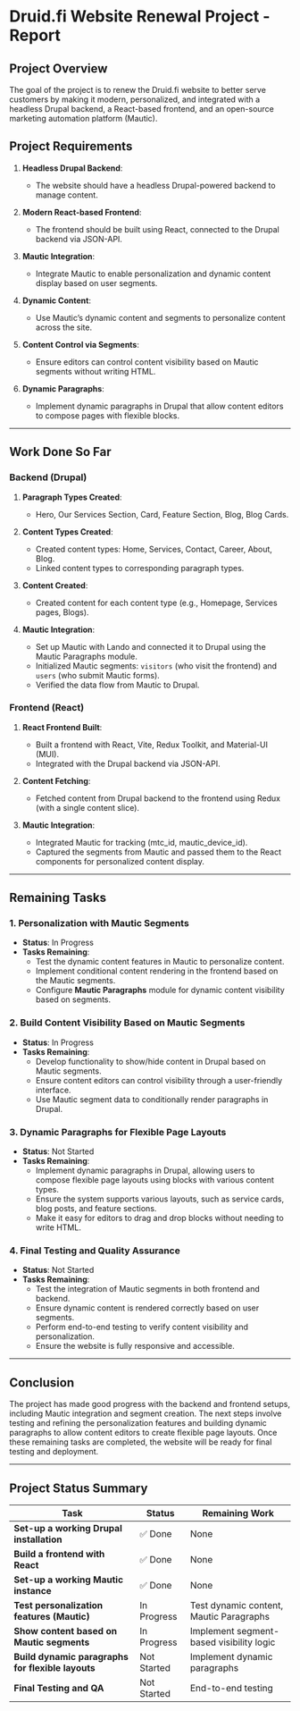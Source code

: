 # Druid.fi Website Renewal Project - Report

## Project Overview

The goal of the project is to renew the Druid.fi website to better serve customers by making it modern, personalized, and integrated with a headless Drupal backend, a React-based frontend, and an open-source marketing automation platform (Mautic).

## Project Requirements

1. **Headless Drupal Backend**:

   - The website should have a headless Drupal-powered backend to manage content.

2. **Modern React-based Frontend**:

   - The frontend should be built using React, connected to the Drupal backend via JSON-API.

3. **Mautic Integration**:

   - Integrate Mautic to enable personalization and dynamic content display based on user segments.

4. **Dynamic Content**:

   - Use Mautic’s dynamic content and segments to personalize content across the site.

5. **Content Control via Segments**:

   - Ensure editors can control content visibility based on Mautic segments without writing HTML.

6. **Dynamic Paragraphs**:
   - Implement dynamic paragraphs in Drupal that allow content editors to compose pages with flexible blocks.

---

## Work Done So Far

### Backend (Drupal)

1. **Paragraph Types Created**:

   - Hero, Our Services Section, Card, Feature Section, Blog, Blog Cards.

2. **Content Types Created**:

   - Created content types: Home, Services, Contact, Career, About, Blog.
   - Linked content types to corresponding paragraph types.

3. **Content Created**:

   - Created content for each content type (e.g., Homepage, Services pages, Blogs).

4. **Mautic Integration**:
   - Set up Mautic with Lando and connected it to Drupal using the Mautic Paragraphs module.
   - Initialized Mautic segments: `visitors` (who visit the frontend) and `users` (who submit Mautic forms).
   - Verified the data flow from Mautic to Drupal.

### Frontend (React)

1. **React Frontend Built**:

   - Built a frontend with React, Vite, Redux Toolkit, and Material-UI (MUI).
   - Integrated with the Drupal backend via JSON-API.

2. **Content Fetching**:

   - Fetched content from Drupal backend to the frontend using Redux (with a single content slice).

3. **Mautic Integration**:
   - Integrated Mautic for tracking (mtc_id, mautic_device_id).
   - Captured the segments from Mautic and passed them to the React components for personalized content display.

---

## Remaining Tasks

### 1. **Personalization with Mautic Segments**

- **Status**: In Progress
- **Tasks Remaining**:
  - Test the dynamic content features in Mautic to personalize content.
  - Implement conditional content rendering in the frontend based on the Mautic segments.
  - Configure **Mautic Paragraphs** module for dynamic content visibility based on segments.

### 2. **Build Content Visibility Based on Mautic Segments**

- **Status**: In Progress
- **Tasks Remaining**:
  - Develop functionality to show/hide content in Drupal based on Mautic segments.
  - Ensure content editors can control visibility through a user-friendly interface.
  - Use Mautic segment data to conditionally render paragraphs in Drupal.

### 3. **Dynamic Paragraphs for Flexible Page Layouts**

- **Status**: Not Started
- **Tasks Remaining**:
  - Implement dynamic paragraphs in Drupal, allowing users to compose flexible page layouts using blocks with various content types.
  - Ensure the system supports various layouts, such as service cards, blog posts, and feature sections.
  - Make it easy for editors to drag and drop blocks without needing to write HTML.

### 4. **Final Testing and Quality Assurance**

- **Status**: Not Started
- **Tasks Remaining**:
  - Test the integration of Mautic segments in both frontend and backend.
  - Ensure dynamic content is rendered correctly based on user segments.
  - Perform end-to-end testing to verify content visibility and personalization.
  - Ensure the website is fully responsive and accessible.

---

## Conclusion

The project has made good progress with the backend and frontend setups, including Mautic integration and segment creation. The next steps involve testing and refining the personalization features and building dynamic paragraphs to allow content editors to create flexible page layouts. Once these remaining tasks are completed, the website will be ready for final testing and deployment.

---

## Project Status Summary

| Task                                              | Status      | Remaining Work                           |
| ------------------------------------------------- | ----------- | ---------------------------------------- |
| **Set-up a working Drupal installation**          | ✅ Done     | None                                     |
| **Build a frontend with React**                   | ✅ Done     | None                                     |
| **Set-up a working Mautic instance**              | ✅ Done     | None                                     |
| **Test personalization features (Mautic)**        | In Progress | Test dynamic content, Mautic Paragraphs  |
| **Show content based on Mautic segments**         | In Progress | Implement segment-based visibility logic |
| **Build dynamic paragraphs for flexible layouts** | Not Started | Implement dynamic paragraphs             |
| **Final Testing and QA**                          | Not Started | End-to-end testing                       |
